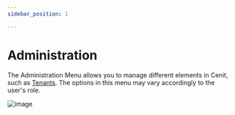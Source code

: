 ```yaml
---
sidebar_position: 1

---
```


# Administration

The Administration Menu allows you to manage different elements in Cenit, such as  [Tenants](administration/tenants.md). The options in this menu may vary accordingly to the user's role.

![image](https://user-images.githubusercontent.com/54523080/173959648-4343d5d0-39d7-46ef-99a2-141d1aa0155e.png)